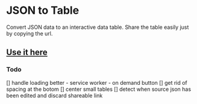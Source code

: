 # JSON to Table

Convert JSON data to an interactive data table. Share the table easily just by copying the url.

## [Use it here](https://samuba.github.io/json-to-table/)

### Todo
[] handle loading better
    - service worker
    - on demand button
[] get rid of spacing at the botom
[] center small tables
[] detect when source json has been edited and discard shareable link